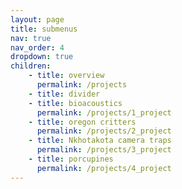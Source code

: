 ```yaml
---
layout: page
title: submenus
nav: true
nav_order: 4
dropdown: true
children:
    - title: overview
      permalink: /projects
    - title: divider
    - title: bioacoustics
      permalink: /projects/1_project
    - title: oregon critters
      permalink: /projects/2_project
    - title: Nkhotakota camera traps
      permalink: /projects/3_project
    - title: porcupines
      permalink: /projects/4_project
---
```

